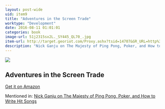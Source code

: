 ```yaml
---
layout: post-wide
uid: item9
title: "Adventures in the Screen Trade"
worktype: "Development"
date: 2016-08-11 01:01:01
categories: book
image-url: 51j2315sx2L._SY445_QL70_.jpg
item-url: http://target.georiot.com/Proxy.ashx?tsid=14707&GR_URL=http%3A%2F%2Fwww.amazon.com%2FAdventures-Screen-Trade-William-Goldman-ebook%2Fdp%2FB007Z7UDF8%2F
description: "Nick Ganju on The Majesty of Ping Pong, Poker, and How to Write Hit Songs"
---
```

<a href="http://target.georiot.com/Proxy.ashx?tsid=14707&GR_URL=http%3A%2F%2Fwww.amazon.com%2FAdventures-Screen-Trade-William-Goldman-ebook%2Fdp%2FB007Z7UDF8%2F" target="blank"><img src="../../../../img/thumbs/51j2315sx2L._SY445_QL70_.jpg" class="prod-img"></a>
<h2>Adventures in the Screen Trade</h2>
<p><a href="http://target.georiot.com/Proxy.ashx?tsid=14707&GR_URL=http%3A%2F%2Fwww.amazon.com%2FAdventures-Screen-Trade-William-Goldman-ebook%2Fdp%2FB007Z7UDF8%2F" target="blank">Get it on Amazon</a><p>
<p>Mentioned in: <a href="http://fourhourworkweek.com/2014/11/21/nick-ganju/" target="blank">Nick Ganju on The Majesty of Ping Pong, Poker, and How to Write Hit Songs</a></p>
